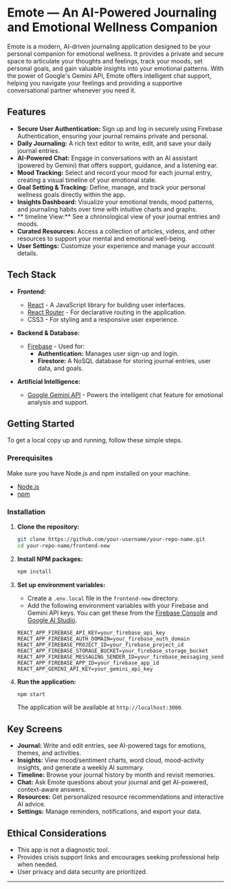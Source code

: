 # Emote — An AI-Powered Journaling and Emotional Wellness Companion

Emote is a modern, AI-driven journaling application designed to be your personal companion for emotional wellness. It provides a private and secure space to articulate your thoughts and feelings, track your moods, set personal goals, and gain valuable insights into your emotional patterns. With the power of Google's Gemini API, Emote offers intelligent chat support, helping you navigate your feelings and providing a supportive conversational partner whenever you need it.

## Features

-   **Secure User Authentication:** Sign up and log in securely using Firebase Authentication, ensuring your journal remains private and personal.
-   **Daily Journaling:** A rich text editor to write, edit, and save your daily journal entries.
-   **AI-Powered Chat:** Engage in conversations with an AI assistant (powered by Gemini) that offers support, guidance, and a listening ear.
-   **Mood Tracking:** Select and record your mood for each journal entry, creating a visual timeline of your emotional state.
-   **Goal Setting & Tracking:** Define, manage, and track your personal wellness goals directly within the app.
-   **Insights Dashboard:** Visualize your emotional trends, mood patterns, and journaling habits over time with intuitive charts and graphs.
-   ** timeline View:** See a chronological view of your journal entries and moods.
-   **Curated Resources:** Access a collection of articles, videos, and other resources to support your mental and emotional well-being.
-   **User Settings:** Customize your experience and manage your account details.

## Tech Stack

-   **Frontend:**
    -   [React](https://reactjs.org/) - A JavaScript library for building user interfaces.
    -   [React Router](https://reactrouter.com/) - For declarative routing in the application.
    -   CSS3 - For styling and a responsive user experience.

-   **Backend & Database:**
    -   [Firebase](https://firebase.google.com/) - Used for:
        -   **Authentication:** Manages user sign-up and login.
        -   **Firestore:** A NoSQL database for storing journal entries, user data, and goals.

-   **Artificial Intelligence:**
    -   [Google Gemini API](https://ai.google.dev/) - Powers the intelligent chat feature for emotional analysis and support.

## Getting Started

To get a local copy up and running, follow these simple steps.

### Prerequisites

Make sure you have Node.js and npm installed on your machine.

-   [Node.js](https://nodejs.org/)
-   [npm](https://www.npmjs.com/get-npm)

### Installation

1.  **Clone the repository:**
    ```sh
    git clone https://github.com/your-username/your-repo-name.git
    cd your-repo-name/frontend-new
    ```

2.  **Install NPM packages:**
    ```sh
    npm install
    ```

3.  **Set up environment variables:**
    -   Create a `.env.local` file in the `frontend-new` directory.
    -   Add the following environment variables with your Firebase and Gemini API keys. You can get these from the [Firebase Console](https://console.firebase.google.com/) and [Google AI Studio](https://aistudio.google.com/app/apikey).

    ```env
    REACT_APP_FIREBASE_API_KEY=your_firebase_api_key
    REACT_APP_FIREBASE_AUTH_DOMAIN=your_firebase_auth_domain
    REACT_APP_FIREBASE_PROJECT_ID=your_firebase_project_id
    REACT_APP_FIREBASE_STORAGE_BUCKET=your_firebase_storage_bucket
    REACT_APP_FIREBASE_MESSAGING_SENDER_ID=your_firebase_messaging_sender_id
    REACT_APP_FIREBASE_APP_ID=your_firebase_app_id
    REACT_APP_GEMINI_API_KEY=your_gemini_api_key
    ```

4.  **Run the application:**
    ```sh
    npm start
    ```

    The application will be available at `http://localhost:3000`.



## Key Screens

- **Journal:** Write and edit entries, see AI-powered tags for emotions, themes, and activities.
- **Insights:** View mood/sentiment charts, word cloud, mood-activity insights, and generate a weekly AI summary.
- **Timeline:** Browse your journal history by month and revisit memories.
- **Chat:** Ask Emote questions about your journal and get AI-powered, context-aware answers.
- **Resources:** Get personalized resource recommendations and interactive AI advice.
- **Settings:** Manage reminders, notifications, and export your data.

## Ethical Considerations
- This app is not a diagnostic tool.
- Provides crisis support links and encourages seeking professional help when needed.
- User privacy and data security are prioritized.

---
